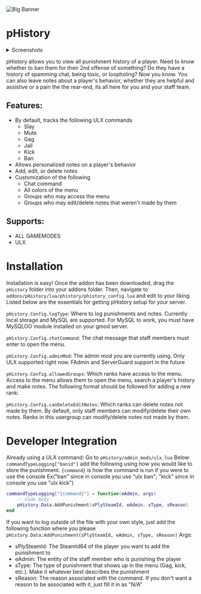 ![Big Banner](https://user-images.githubusercontent.com/8619739/180586350-56f57863-170b-4c7e-bf22-15a77cb87949.png)


# pHistory
 
 <details>
  <summary>Screenshots</summary>

  ![8bced4e1bab48bda68b6d226458c6254](https://user-images.githubusercontent.com/8619739/180586680-0777ab13-b2ba-401b-91a0-981d93673579.png)
  ![0aa883ad1dc30482b69a32a737c0e647](https://user-images.githubusercontent.com/8619739/180586683-344bfc04-bb05-4186-a4dd-a5b93870e6e3.png)
  ![b9436a631631fcd589e3ae56790c49f1](https://user-images.githubusercontent.com/8619739/180586689-e766fb98-fe99-4037-8c76-89d7797a9dc3.png)
  ![0add7d2eff50eac7a68a1213bc191d83](https://user-images.githubusercontent.com/8619739/180586694-5bb4c041-0f00-472d-b279-e3b1c6352906.png)
  ![44e4fa50012bc3bf3c28a92d8e299182](https://user-images.githubusercontent.com/8619739/180586698-1b3dd11e-42c5-45cb-98e4-e7ab50ade004.png)
</details>
 
pHistory allows you to view all punishment history of a player. Need to know whether to ban them for their 2nd offense of something? Do they have a history of spamming chat, being toxic, or loopholing? Now you know. You can also leave notes about a player's behavior, whether they are helpful and assistive or a pain the the rear-end, its all here for you and your staff team.

## Features:
* By default, tracks the following ULX commands
    * Slay
    * Mute
    * Gag
    * Jail
    * Kick
    * Ban
* Allows personalized notes on a player's behavior
* Add, edit, or delete notes
* Customization of the following
  * Chat command
  * All colors of the menu
  * Groups who may access the menu
  * Groups who may edit/delete notes that weren't made by them


## Supports:
* ALL GAMEMODES
* ULX

# Installation
Installation is easy! Once the addon has been downloaded, drag the `pHistory` folder into your addons folder. Then, navigate to `addons/pHistory/lua/phistory/phistory_config.lua` and edit to your liking. Listed below are the essentials for getting pHistory setup for your server.

`pHistory.Config.logType`: Where to log punishments and notes. Currently local storage and MySQL are supported. For MySQL to work, you must have MySQLOO module installed on your gmod server.

`pHistory.Config.chatCommand`: The chat message that staff members must enter to open the menu.

`pHistory.Config.adminMod`: The admin mod you are currently using. Only ULX supported right now. FAdmin and ServerGuard support in the future

`pHistory.Config.allowedGroups`: Which ranks have access to the menu. Access to the menu allows them to open the menu, search a player's history and make notes. The following format should be followed for adding a new rank:

`pHistory.Config.canDeleteEditNotes`:  Which ranks can delete notes not made by them. By  default, only staff members can modify/delete their own notes. Ranks in this usergroup can modify/delete notes not made by them.

# Developer Integration

Already using a ULX command: Go to `pHistory/admin_mods/ulx.lua` Below `commandTypeLogging["banid"]` add the following using how you would like to store the punishment. `{command}` is how the command is run if you were to use the console Ex("ban" since in console you use "ulx ban"; "kick" since in console you use "ulx kick")

```lua
commandTypeLogging["{command}"] = function(eAdmin, args)
	-- Code body
	pHistory.Data:AddPunishment(sPlySteamId, eAdmin, sType, sReason)
end
```



If you want to log outside of the file with your own style, just add the following function where you please
`pHistory.Data:AddPunishment(sPlySteamId, eAdmin, sType, sReason)`
Args:
* sPlySteamId: The SteamId64 of the player you want to add the punishment to
* eAdmin: The entity of the staff member who is punishing the player
* sType: The type of punishment that shows up in the menu (Gag, kick, etc.). Make it whatever best describes the punishment
* sReason: The reason associated with the command. If you don't want a reason to be associated with it, just fill it in as "N/A"
